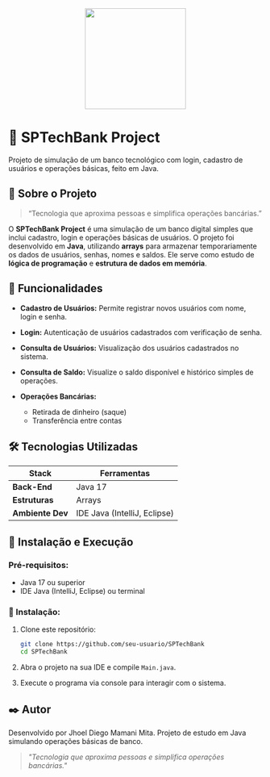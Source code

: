 <div align="center"> <img src="https://i.imgur.com/2az8j3l.png" width="200"/> </div>

# 🏦 SPTechBank Project

Projeto de simulação de um banco tecnológico com login, cadastro de usuários e operações básicas, feito em Java.


## 📖 Sobre o Projeto

> “Tecnologia que aproxima pessoas e simplifica operações bancárias.”

O **SPTechBank Project** é uma simulação de um banco digital simples que inclui cadastro, login e operações básicas de usuários. O projeto foi desenvolvido em **Java**, utilizando **arrays** para armazenar temporariamente os dados de usuários, senhas, nomes e saldos. Ele serve como estudo de **lógica de programação** e **estrutura de dados em memória**.

## 🚩 Funcionalidades

* **Cadastro de Usuários:**
  Permite registrar novos usuários com nome, login e senha.

* **Login:**
  Autenticação de usuários cadastrados com verificação de senha.

* **Consulta de Usuários:**
  Visualização dos usuários cadastrados no sistema.

* **Consulta de Saldo:**
  Visualize o saldo disponível e histórico simples de operações.

* **Operações Bancárias:**

  * Retirada de dinheiro (saque)
  * Transferência entre contas

## 🛠️ Tecnologias Utilizadas

| Stack            | Ferramentas                  |
| ---------------- | ---------------------------- |
| **Back-End**     | Java 17                      |
| **Estruturas**   | Arrays                       |
| **Ambiente Dev** | IDE Java (IntelliJ, Eclipse) |

## 🚀 Instalação e Execução

### Pré-requisitos:

* Java 17 ou superior
* IDE Java (IntelliJ, Eclipse) ou terminal

### 🔧 Instalação:

1. Clone este repositório:

   ```bash
   git clone https://github.com/seu-usuario/SPTechBank
   cd SPTechBank
   ```
2. Abra o projeto na sua IDE e compile `Main.java`.
3. Execute o programa via console para interagir com o sistema.

## ✒️ Autor

Desenvolvido por Jhoel Diego Mamani Mita.
Projeto de estudo em Java simulando operações básicas de banco.

> *"Tecnologia que aproxima pessoas e simplifica operações bancárias."*
